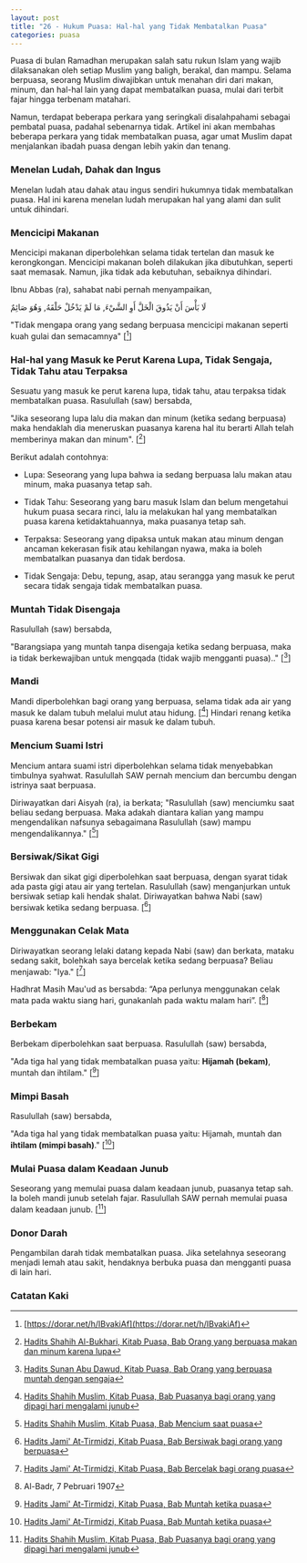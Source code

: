 ```yaml
---
layout: post
title: "26 - Hukum Puasa: Hal-hal yang Tidak Membatalkan Puasa"
categories: puasa
---
```


Puasa di bulan Ramadhan merupakan salah satu rukun Islam yang wajib dilaksanakan oleh setiap Muslim yang baligh, berakal, dan mampu. Selama berpuasa, seorang Muslim diwajibkan untuk menahan diri dari makan, minum, dan hal-hal lain yang dapat membatalkan puasa, mulai dari terbit fajar hingga terbenam matahari.

Namun, terdapat beberapa perkara yang seringkali disalahpahami sebagai pembatal puasa, padahal sebenarnya tidak. Artikel ini akan membahas beberapa perkara yang tidak membatalkan puasa, agar umat Muslim dapat menjalankan ibadah puasa dengan lebih yakin dan tenang.

### Menelan Ludah, Dahak dan Ingus

Menelan ludah atau dahak atau ingus sendiri hukumnya tidak membatalkan puasa. Hal ini karena menelan ludah merupakan hal yang alami dan sulit untuk dihindari. 

### Mencicipi Makanan

Mencicipi makanan diperbolehkan selama tidak tertelan dan masuk ke kerongkongan. Mencicipi makanan boleh dilakukan jika dibutuhkan, seperti saat memasak. Namun, jika tidak ada kebutuhan, sebaiknya dihindari. 

Ibnu Abbas (ra), sahabat nabi pernah menyampaikan, 

<p class="arab">
لَا بَأْسَ أَنْ يَذُوقَ الْخَلَّ أَوِ الشَّيْءَ, مَا لَمْ يَدْخُلْ حَلْقَهُ, وَهُوَ صَائِمٌ
</p>

"Tidak mengapa orang yang sedang berpuasa mencicipi makanan seperti kuah gulai dan semacamnya" [[^atsar-ibnu-abbas]]

[^atsar-ibnu-abbas]: [https://dorar.net/h/IBvakiAf](https://dorar.net/h/IBvakiAf)

### Hal-hal yang Masuk ke Perut Karena Lupa, Tidak Sengaja, Tidak Tahu atau Terpaksa

Sesuatu yang masuk ke perut karena lupa, tidak tahu, atau terpaksa tidak membatalkan puasa. Rasulullah (saw) bersabda,

"Jika seseorang lupa lalu dia makan dan minum (ketika sedang berpuasa) maka hendaklah dia meneruskan puasanya karena hal itu berarti Allah telah memberinya makan dan minum". [[^c0a75ca9-1841-44f4-b925-230e6f89143f]] 

[^c0a75ca9-1841-44f4-b925-230e6f89143f]: [Hadits Shahih Al-Bukhari, Kitab Puasa, Bab Orang yang berpuasa makan dan minum karena lupa](/referensi/c0a75ca9-1841-44f4-b925-230e6f89143f.html)

Berikut adalah contohnya:

- Lupa: Seseorang yang lupa bahwa ia sedang berpuasa lalu makan atau minum, maka puasanya tetap sah.   

- Tidak Tahu: Seseorang yang baru masuk Islam dan belum mengetahui hukum puasa secara rinci, lalu ia melakukan hal yang membatalkan puasa karena ketidaktahuannya, maka puasanya tetap sah.

- Terpaksa: Seseorang yang dipaksa untuk makan atau minum dengan ancaman kekerasan fisik atau kehilangan nyawa, maka ia boleh membatalkan puasanya dan tidak berdosa. 

- Tidak Sengaja: Debu, tepung, asap, atau serangga yang masuk ke perut secara tidak sengaja tidak membatalkan puasa.

### Muntah Tidak Disengaja

Rasulullah (saw) bersabda,

"Barangsiapa yang muntah tanpa disengaja ketika sedang berpuasa, maka ia tidak berkewajiban untuk mengqada (tidak wajib mengganti puasa).." [[^45c75094-9e1c-4197-af5a-59c2d80406f8]] 

[^45c75094-9e1c-4197-af5a-59c2d80406f8]: [Hadits Sunan Abu Dawud, Kitab Puasa, Bab Orang yang berpuasa muntah dengan sengaja](/referensi/45c75094-9e1c-4197-af5a-59c2d80406f8.html)

### Mandi

Mandi diperbolehkan bagi orang yang berpuasa, selama tidak ada air yang masuk ke dalam tubuh melalui mulut atau hidung. [[^1557e42c-eb1f-4505-83b0-54e74da52e98]] Hindari renang ketika puasa karena besar potensi air masuk ke dalam tubuh.

### Mencium Suami Istri

Mencium antara suami istri diperbolehkan selama tidak menyebabkan timbulnya syahwat. Rasulullah SAW pernah mencium dan bercumbu dengan istrinya saat berpuasa.

Diriwayatkan dari Aisyah (ra), ia berkata; "Rasulullah (saw) menciumku saat beliau sedang berpuasa. Maka adakah diantara kalian yang mampu mengendalikan nafsunya sebagaimana Rasulullah (saw) mampu mengendalikannya." [[^6f4308fb-ac4a-4132-ae35-2f31ab15fb73]] 

[^6f4308fb-ac4a-4132-ae35-2f31ab15fb73]: [Hadits Shahih Muslim, Kitab Puasa, Bab Mencium saat puasa](/referensi/6f4308fb-ac4a-4132-ae35-2f31ab15fb73.html)

### Bersiwak/Sikat Gigi

Bersiwak dan sikat gigi diperbolehkan saat berpuasa, dengan syarat tidak ada pasta gigi atau air yang tertelan. Rasulullah (saw) menganjurkan untuk bersiwak setiap kali hendak shalat. Diriwayatkan bahwa Nabi (saw) bersiwak ketika sedang berpuasa. [[^6e5a4060-b27f-4a86-a33e-2b68ae617ade]] 

[^6e5a4060-b27f-4a86-a33e-2b68ae617ade]: [Hadits Jami' At-Tirmidzi, Kitab Puasa, Bab Bersiwak bagi orang yang berpuasa](/referensi/6e5a4060-b27f-4a86-a33e-2b68ae617ade.html)

### Menggunakan Celak Mata

Diriwayatkan seorang lelaki datang kepada Nabi (saw) dan berkata, mataku sedang sakit, bolehkah saya bercelak ketika sedang berpuasa? Beliau menjawab: "Iya." [[^e67f8696-c985-4df3-b608-b75a9df5aa9a]] 

[^e67f8696-c985-4df3-b608-b75a9df5aa9a]: [Hadits Jami' At-Tirmidzi, Kitab Puasa, Bab Bercelak bagi orang puasa](/referensi/e67f8696-c985-4df3-b608-b75a9df5aa9a.html)

Hadhrat Masih Mau'ud as bersabda: “Apa perlunya menggunakan celak mata pada waktu siang hari, gunakanlah pada waktu malam hari”. [[^albadr-119070207]]

[^albadr-119070207]: Al-Badr, 7 Pebruari 1907

### Berbekam

Berbekam diperbolehkan saat berpuasa. Rasulullah (saw) bersabda,

"Ada tiga hal yang tidak membatalkan puasa yaitu: **Hijamah (bekam)**, muntah dan ihtilam." [[^7e391bbb-22f7-451c-9933-362b2f74f222]] 

[^7e391bbb-22f7-451c-9933-362b2f74f222]: [Hadits Jami' At-Tirmidzi, Kitab Puasa, Bab Muntah ketika puasa](/referensi/7e391bbb-22f7-451c-9933-362b2f74f222.html)

### Mimpi Basah

Rasulullah (saw) bersabda,

"Ada tiga hal yang tidak membatalkan puasa yaitu: Hijamah, muntah dan **ihtilam (mimpi basah)**." [[^7e391bbb-22f7-451c-9933-362b2f74f222]] 

### Mulai Puasa dalam Keadaan Junub

Seseorang yang memulai puasa dalam keadaan junub, puasanya tetap sah. Ia boleh mandi junub setelah fajar. Rasulullah SAW pernah memulai puasa dalam keadaan junub. [[^1557e42c-eb1f-4505-83b0-54e74da52e98]] 

[^1557e42c-eb1f-4505-83b0-54e74da52e98]: [Hadits Shahih Muslim, Kitab Puasa, Bab Puasanya bagi orang yang dipagi hari mengalami junub](/referensi/1557e42c-eb1f-4505-83b0-54e74da52e98.html)

### Donor Darah

Pengambilan darah tidak membatalkan puasa. Jika setelahnya seseorang menjadi lemah atau sakit, hendaknya berbuka puasa dan mengganti puasa di lain hari.

### Catatan Kaki